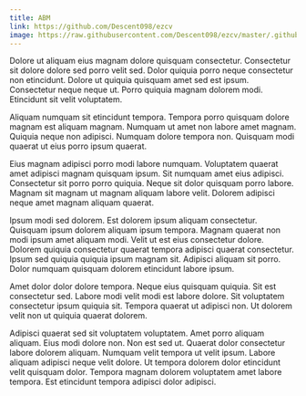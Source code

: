 ```yaml
---
title: ABM
link: https://github.com/Descent098/ezcv
image: https://raw.githubusercontent.com/Descent098/ezcv/master/.github/logo.png
---
```


Dolore ut aliquam eius magnam dolore quisquam consectetur. Consectetur sit dolore dolore sed porro velit sed. Dolor quiquia porro neque consectetur non etincidunt. Dolore ut quiquia quisquam amet sed est ipsum. Consectetur neque neque ut. Porro quiquia magnam dolorem modi. Etincidunt sit velit voluptatem.

Aliquam numquam sit etincidunt tempora. Tempora porro quisquam dolore magnam est aliquam magnam. Numquam ut amet non labore amet magnam. Quiquia neque non adipisci. Numquam dolore tempora non. Quisquam modi quaerat ut eius porro ipsum quaerat.

Eius magnam adipisci porro modi labore numquam. Voluptatem quaerat amet adipisci magnam quisquam ipsum. Sit numquam amet eius adipisci. Consectetur sit porro porro quiquia. Neque sit dolor quisquam porro labore. Magnam sit magnam ut magnam aliquam labore velit. Dolorem adipisci neque amet magnam aliquam quaerat.

Ipsum modi sed dolorem. Est dolorem ipsum aliquam consectetur. Quisquam ipsum dolorem aliquam ipsum tempora. Magnam quaerat non modi ipsum amet aliquam modi. Velit ut est eius consectetur dolore. Dolorem quiquia consectetur quaerat tempora adipisci quaerat consectetur. Ipsum sed quiquia quiquia ipsum magnam sit. Adipisci aliquam sit porro. Dolor numquam quisquam dolorem etincidunt labore ipsum.

Amet dolor dolor dolore tempora. Neque eius quisquam quiquia. Sit est consectetur sed. Labore modi velit modi est labore dolore. Sit voluptatem consectetur ipsum quiquia sit. Tempora quaerat ut adipisci non. Ut dolorem velit non ut quiquia quaerat dolorem.

Adipisci quaerat sed sit voluptatem voluptatem. Amet porro aliquam aliquam. Eius modi dolore non. Non est sed ut. Quaerat dolor consectetur labore dolorem aliquam. Numquam velit tempora ut velit ipsum. Labore aliquam adipisci neque velit dolore. Ut tempora dolorem dolor etincidunt velit quisquam dolor. Tempora magnam dolorem voluptatem amet labore tempora. Est etincidunt tempora adipisci dolor adipisci.
    